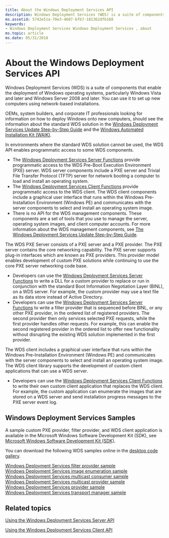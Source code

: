 ```yaml
---
title: About the Windows Deployment Services API
description: Windows Deployment Services (WDS) is a suite of components that enable the deployment of Windows operating systems, particularly Windows Vista and later and Windows Server 2008 and later.
ms.assetid: 5742e51a-70e3-4607-bfb7-181362dfb168
keywords:
- Windows Deployment Services Windows Deployment Services , about
ms.topic: article
ms.date: 05/31/2018
---
```


# About the Windows Deployment Services API

Windows Deployment Services (WDS) is a suite of components that enable the deployment of Windows operating systems, particularly Windows Vista and later and Windows Server 2008 and later. You can use it to set up new computers using network-based installations.

OEMs, system builders, and corporate IT professionals looking for information on how to deploy Windows onto new computers, should see the information about the standard WDS solution in the [Windows Deployment Services Update Step-by-Step Guide](https://technet.microsoft.com/library/cc766320.aspx) and the [Windows Automated Installation Kit (WAIK)](https://www.microsoft.com/downloads/details.aspx?FamilyID=c7d4bc6d-15f3-4284-9123-679830d629f2&DisplayLang=en).

In environments where the standard WDS solution cannot be used, the WDS API enables programmatic access to some WDS components.

-   The [Windows Deployment Services Server Functions](windows-deployment-services-server-functions.md) provide programmatic access to the WDS Pre-Boot Execution Environment (PXE) server. WDS server components include a PXE server and Trivial File Transfer Protocol (TFTP) server for network booting a computer to load and install an operating system.
-   The [Windows Deployment Services Client Functions](windows-deployment-services-client-functions.md) provide programmatic access to the WDS client. The WDS client components include a graphical user interface that runs within the Windows Pre-Installation Environment (Windows PE) and communicates with the server components to select and install an operating system image.
-   There is no API for the WDS management components. These components are a set of tools that you use to manage the server, operating system images, and client computer accounts. For more information about the WDS management components, see [The Windows Deployment Services Update Step-by-Step Guide](https://technet.microsoft.com/library/cc766320.aspx).

The WDS PXE Server consists of a PXE server and a PXE provider. The PXE server contains the core networking capability. The PXE server supports plug-in interfaces which are known as PXE providers. This provider model enables development of custom PXE solutions while continuing to use the core PXE server networking code base.

-   Developers can use the [Windows Deployment Services Server Functions](windows-deployment-services-server-functions.md) to write a DLL for a custom provider to replace or run in conjunction with the standard Boot Information Negotiation Layer (BINL), on a WDS server. For example, the custom provider may use a text file as its data store instead of Active Directory.
-   Developers can use the [Windows Deployment Services Server Functions](windows-deployment-services-server-functions.md) to write a filter provider that is sequenced before BINL, or any other PXE provider, in the ordered list of registered providers. The second provider then only services selected PXE requests, while the first provider handles other requests. For example, this can enable the second registered provider in the ordered list to offer new functionality without disrupting the existing WDS solution implemented in the first provider.

The WDS client includes a graphical user interface that runs within the Windows Pre-Installation Environment (Windows PE) and communicates with the server components to select and install an operating system image. The WDS client library supports the development of custom client applications that can use a WDS server.

-   Developers can use the [Windows Deployment Services Client Functions](windows-deployment-services-client-functions.md) to write their own custom client application that replaces the WDS client. For example, the custom application can enumerate the images that are stored on a WDS server and send installation progress messages to the PXE server event log.

## Windows Deployment Services Samples

A sample custom PXE provider, filter provider, and WDS client application is available in the Microsoft Windows Software Development Kit (SDK), see [Microsoft Windows Software Development Kit (SDK)](https://developer.microsoft.com/windows/downloads/windows-10-sdk/).

You can download the following WDS samples online in the [desktop code gallery](https://github.com/microsoft/Windows-classic-samples).

<dl>

[Windows Deployment Services filter provider sample](https://github.com/microsoft/Windows-classic-samples/tree/master/Samples/WindowsDeploymentServices/FilterProvider)  
[Windows Deployment Services image enumeration sample](https://github.com/microsoft/Windows-classic-samples/tree/master/Samples/WindowsDeploymentServices/ImageEnumeration)  
[Windows Deployment Services multicast consumer sample](https://github.com/microsoft/Windows-classic-samples/tree/master/Samples/WindowsDeploymentServices/Multicast/WdsProvider)  
[Windows Deployment Services multicast provider sample](https://github.com/microsoft/Windows-classic-samples/tree/master/Samples/WindowsDeploymentServices/Multicast/WdsProvider)  
[Windows Deployment Services provider sample](https://github.com/microsoft/Windows-classic-samples/tree/master/Samples/WindowsDeploymentServices/FilterProvider)  
[Windows Deployment Services transport manager sample](https://github.com/microsoft/Windows-classic-samples/tree/master/Samples/WindowsDeploymentServices/Management/WDSTransportManager)  
</dl>

## Related topics

<dl> <dt>

[Using the Windows Deployment Services Server API](using-the-windows-deployment-services-server-api.md)
</dt> <dt>

[Using the Windows Deployment Services Client API](using-the-windows-deployment-services-client-api.md)
</dt> </dl>

 

 




